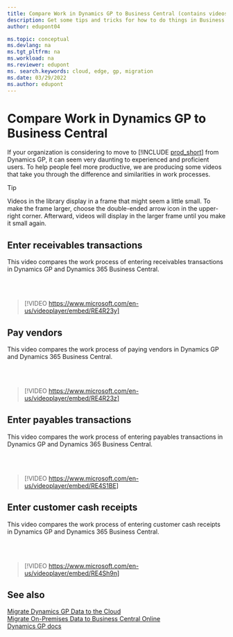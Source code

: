 ```yaml
---
title: Compare Work in Dynamics GP to Business Central (contains videos)
description: Get some tips and tricks for how to do things in Business Central online that you currently do in Dynamics GP.
author: edupont04

ms.topic: conceptual
ms.devlang: na
ms.tgt_pltfrm: na
ms.workload: na
ms.reviewer: edupont
ms. search.keywords: cloud, edge, gp, migration
ms.date: 03/29/2022
ms.author: edupont
---
```


# Compare Work in Dynamics GP to Business Central

If your organization is considering to move to [!INCLUDE [prod_short](../includes/prod_short.md)] from Dynamics GP, it can seem very daunting to experienced and proficient users. To help people feel more productive, we are producing some videos that take you through the difference and similarities in work processes.

> [!Tip]  
> Videos in the library display in a frame that might seem a little small. To make the frame larger, choose the double-ended arrow icon in the upper-right corner. Afterward, videos will display in the larger frame until you make it small again.

## Enter receivables transactions

This video compares the work process of entering receivables transactions in Dynamics GP and Dynamics 365 Business Central.

<br><br>  

> [!VIDEO https://www.microsoft.com/en-us/videoplayer/embed/RE4R23y]

## Pay vendors

This video compares the work process of paying vendors in Dynamics GP and Dynamics 365 Business Central.

<br><br>  

> [!VIDEO https://www.microsoft.com/en-us/videoplayer/embed/RE4R23z]

## Enter payables transactions

This video compares the work process of entering payables transactions in Dynamics GP and Dynamics 365 Business Central.

<br><br>  

> [!VIDEO https://www.microsoft.com/en-us/videoplayer/embed/RE4S1BE]

## Enter customer cash receipts

This video compares the work process of entering customer cash receipts in Dynamics GP and Dynamics 365 Business Central.

<br><br>  

> [!VIDEO https://www.microsoft.com/en-us/videoplayer/embed/RE4Sh9n]

## See also

[Migrate Dynamics GP Data to the Cloud](migrate-dynamics-gp.md)  
[Migrate On-Premises Data to Business Central Online](migrate-data.md)  
[Dynamics GP docs](/dynamics-gp/)  
